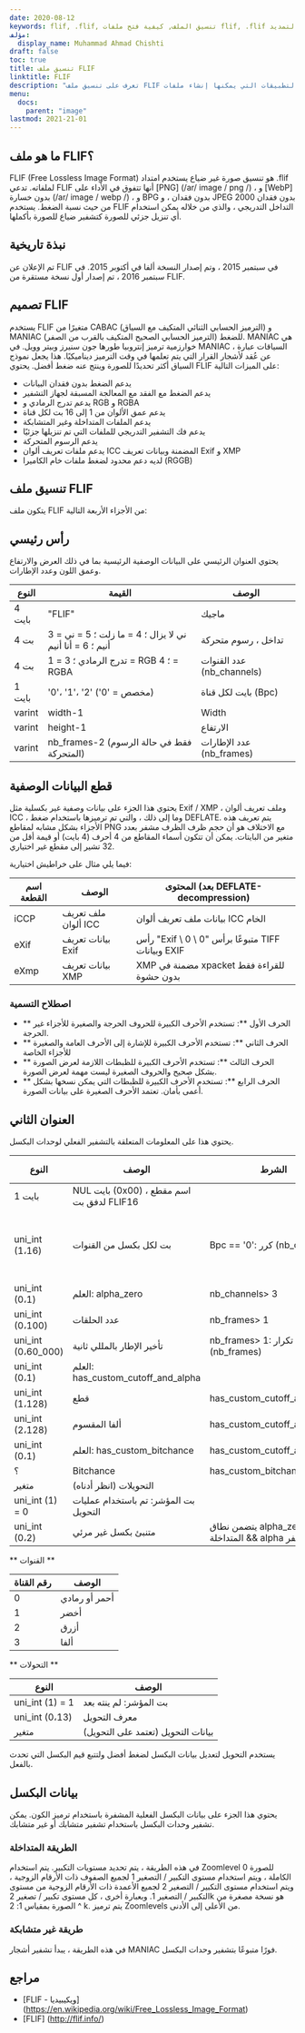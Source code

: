 ```yaml
---
date: 2020-08-12
keywords: flif, .flif, تنسيق الملف, كيفية فتح ملفات flif, .flif التمديد, flif التمديد
مؤلف:
  display_name: Muhammad Ahmad Chishti
draft: false
toc: true
title: تنسيق ملف FLIF
linktitle: FLIF
description: "تعرف على تنسيق ملف FLIF وواجهات برمجة التطبيقات التي يمكنها إنشاء ملفات FLIF وفتحها."
menu:
  docs:
    parent: "image"
lastmod: 2021-21-01
---
```


## ما هو ملف FLIF؟ ##

FLIF (Free Lossless Image Format) هو تنسيق صورة غير ضياع يستخدم امتداد .flif لملفاته. تدعي FLIF أنها تتفوق في الأداء على [PNG] (/ar/ image / png /) ، و [WebP] بدون خسارة (/ar/ image / webp /) ، و BPG بدون فقدان ، و JPEG 2000 بدون فقدان من حيث نسبة الضغط. يستخدم FLIF التداخل التدريجي ، والذي من خلاله يمكن استخدام أي تنزيل جزئي للصورة كتشفير ضياع للصورة بأكملها.

## نبذة تاريخية ##

تم الإعلان عن FLIF في سبتمبر 2015 ، وتم إصدار النسخة ألفا في أكتوبر 2015. في سبتمبر 2016 ، تم إصدار أول نسخة مستقرة من FLIF.

## تصميم FLIF ##

يستخدم FLIF متغيرًا من CABAC (الترميز الحسابي الثنائي المتكيف مع السياق) و MANIAC (الترميز الحسابي الصحيح المتكيف بالقرب من الصفر) للضغط. MANIAC هي خوارزمية ترميز إنتروبيا طورها جون سنيرز وبيتر وويل. في MANIAC ، السياقات عبارة عن عُقد لأشجار القرار التي يتم تعلمها في وقت الترميز ديناميكيًا. هذا يجعل نموذج السياق أكثر تحديدًا للصورة وينتج عنه ضغط أفضل. يحتوي FLIF على الميزات التالية:

- يدعم الضغط بدون فقدان البيانات
- يدعم الضغط مع الفقد مع المعالجة المسبقة لجهاز التشفير
- يدعم تدرج الرمادي و RGB و RGBA
- يدعم عمق الألوان من 1 إلى 16 بت لكل قناة
- يدعم الملفات المتداخلة وغير المتشابكة
- يدعم فك التشفير التدريجي للملفات التي تم تنزيلها جزئيًا
- يدعم الرسوم المتحركة
- يدعم ملفات تعريف ألوان ICC المضمنة وبيانات تعريف Exif و XMP
- لديه دعم محدود لضغط ملفات خام الكاميرا (RGGB)

## تنسيق ملف FLIF ##

يتكون ملف FLIF من الأجزاء الأربعة التالية:

## رأس رئيسي ##

يحتوي العنوان الرئيسي على البيانات الوصفية الرئيسية بما في ذلك العرض والارتفاع وعمق اللون وعدد الإطارات.

| النوع | القيمة | الوصف |
| --- | --- | --- |
| 4 بايت | "FLIF" | ماجيك |
| 4 بت | 3 = ني لا يزال ؛ 4 = ما زلت ؛ 5 = ني أنيم ؛ 6 = أنا أنيم | تداخل ، رسوم متحركة |
| 4 بت | 1 = تدرج الرمادي ؛ 3 = RGB ؛ 4 = RGBA | عدد القنوات (nb_channels) |
| 1 بايت | '0'، '1'، '2' ('0' = مخصص) | بايت لكل قناة (Bpc) |
| varint | width-1 | Width |
| varint | height-1 | الارتفاع |
| varint | nb_frames-2 (فقط في حالة الرسوم المتحركة) | عدد الإطارات (nb_frames) |

## قطع البيانات الوصفية ##

يحتوي هذا الجزء على بيانات وصفية غير بكسلية مثل Exif / XMP ، وملف تعريف ألوان ICC ، وما إلى ذلك ، والتي تم ترميزها باستخدام ضغط DEFLATE. يتم تعريف هذه الأجزاء بشكل مشابه لمقاطع PNG مع الاختلاف هو أن حجم ظرف الظرف مشفر بعدد متغير من البايتات. يمكن أن تتكون أسماء المقاطع من 4 أحرف (4 بايت) أو قيمة أقل من 32 تشير إلى مقطع غير اختياري.

فيما يلي مثال على خراطيش اختيارية:

| اسم القطعة | الوصف | المحتوى (بعد DEFLATE-decompression) |
| --- | --- | --- |
| iCCP | ملف تعريف ألوان ICC | بيانات ملف تعريف ألوان ICC الخام |
| eXif | بيانات تعريف Exif | رأس "Exif \ 0 \ 0" متبوعًا برأس TIFF وبيانات EXIF |
| eXmp | بيانات تعريف XMP | XMP مضمنة في xpacket للقراءة فقط بدون حشوة |

### اصطلاح التسمية ###

- ** الحرف الأول **: تستخدم الأحرف الكبيرة للحروف الحرجة والصغيرة للأجزاء غير الحرجة.
- ** الحرف الثاني **: تستخدم الأحرف الكبيرة للإشارة إلى الأحرف العامة والصغيرة للأجزاء الخاصة
- ** الحرف الثالث **: تستخدم الأحرف الكبيرة للظبطات اللازمة لعرض الصورة بشكل صحيح والحروف الصغيرة ليست مهمة لعرض الصورة.
- ** الحرف الرابع **: تستخدم الأحرف الكبيرة للظبطات التي يمكن نسخها بشكل أعمى بأمان. تعتمد الأحرف الصغيرة على بيانات الصورة.

## العنوان الثاني ##

يحتوي هذا على المعلومات المتعلقة بالتشفير الفعلي لوحدات البكسل.

| النوع | الوصف | الشرط | القيمة الافتراضية |
|---| --- | --- | --- |
| 1 بايت | NUL بايت (0x00) ، اسم مقطع لدفق بت FLIF16 ||
| uni_int (1،16) | بت لكل بكسل من القنوات | Bpc == '0': كرر (nb_channels) | 8 إذا كانت Bpc == '1' ، 16 إذا Bpc == '2' |
| uni_int (0،1) | العلم: alpha_zero | nb_channels> 3 | 0 |
| uni_int (0،100) | عدد الحلقات | nb_frames> 1 ||
| uni_int (0،60_000) | تأخير الإطار بالمللي ثانية | nb_frames> 1: تكرار (nb_frames) |
| uni_int (0،1) | العلم: has_custom_cutoff_and_alpha |||
| uni_int (1،128) | قطع | has_custom_cutoff_and_alpha | 2 |
| uni_int (2،128) | ألفا المقسوم | has_custom_cutoff_and_alpha | 19 |
| uni_int (0،1) | العلم: has_custom_bitchance | has_custom_cutoff_and_alpha | 0 |
|؟ | Bitchance | has_custom_bitchance ||
| متغير | التحويلات (انظر أدناه) |||
| uni_int (1) = 0 | بت المؤشر: تم باستخدام عمليات التحويل |||
| uni_int (0،2) | متنبئ بكسل غير مرئي | يتضمن نطاق alpha_zero && المتداخلة && alpha صفر ||

** القنوات **

| رقم القناة | الوصف |
| --- | ---- |
| 0 | أحمر أو رمادي |
| 1 | أخضر |
| 2 | أزرق |
| 3 | ألفا |

** التحولات **

| النوع | الوصف |
| --- | --- |
| uni_int (1) = 1 | بت المؤشر: لم ينته بعد |
| uni_int (0،13) | معرف التحويل |
| متغير | بيانات التحويل (تعتمد على التحويل) |

يستخدم التحويل لتعديل بيانات البكسل لضغط أفضل ولتتبع قيم البكسل التي تحدث بالفعل.

## بيانات البكسل ##

يحتوي هذا الجزء على بيانات البكسل الفعلية المشفرة باستخدام ترميز الكون. يمكن تشفير وحدات البكسل باستخدام تشفير متشابك أو غير متشابك.

### الطريقة المتداخلة ###

في هذه الطريقة ، يتم تحديد مستويات التكبير. يتم استخدام Zoomlevel 0 للصورة الكاملة ، ويتم استخدام مستوى التكبير / التصغير 1 لجميع الصفوف ذات الأرقام الزوجية ، ويتم استخدام مستوى التكبير / التصغير 2 لجميع الأعمدة ذات الأرقام الزوجية من مستوى التكبير / التصغير 1. وبعبارة أخرى ، كل مستوى تكبير / تصغير 2k هو نسخة مصغرة من الصورة بمقياس 1: 2 ^ k. يتم ترميز Zoomlevels من الأعلى إلى الأدنى.

### طريقة غير متشابكة ###

في هذه الطريقة ، يبدأ تشفير أشجار MANIAC فورًا متبوعًا بتشفير وحدات البكسل.

## مراجع ##

- [FLIF - ويكيبيديا] (https://en.wikipedia.org/wiki/Free_Lossless_Image_Format)
- [FLIF] (http://flif.info/)

